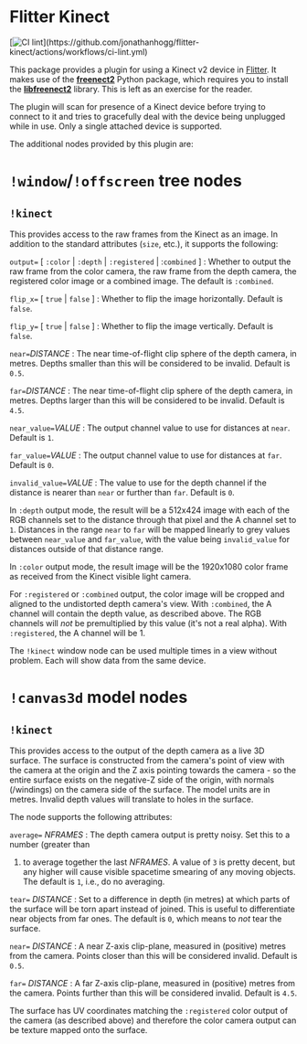
# Flitter Kinect

[![CI lint](https://github.com/jonathanhogg/flitter-kinect/actions/workflows/ci-lint.yml/badge.svg?)](https://github.com/jonathanhogg/flitter-kinect/actions/workflows/ci-lint.yml)

This package provides a plugin for using a Kinect v2 device in
[Flitter](https://flitter.readthedocs.io/). It makes use of the
[**freenect2**](https://github.com/rjw57/freenect2-python) Python package,
which requires you to install the
[**libfreenect2**](https://github.com/OpenKinect/libfreenect2) library. This
is left as an exercise for the reader.

The plugin will scan for presence of a Kinect device before trying to connect
to it and tries to gracefully deal with the device being unplugged while in
use. Only a single attached device is supported.

The additional nodes provided by this plugin are:

# `!window`/`!offscreen` tree nodes

## `!kinect`

This provides access to the raw frames from the Kinect as an image. In addition
to the standard attributes (`size`, etc.), it supports the following:

`output=` [ `:color` | `:depth` | `:registered` | :`combined` ]
: Whether to output the raw frame from the color camera, the raw frame from the
depth camera, the registered color image or a combined image. The default is
`:combined`.

`flip_x=` [ `true` | `false` ]
: Whether to flip the image horizontally. Default is `false`.

`flip_y=` [ `true` | `false` ]
: Whether to flip the image vertically. Default is `false`.

`near=`*DISTANCE*
: The near time-of-flight clip sphere of the depth camera, in metres. Depths
smaller than this will be considered to be invalid. Default is `0.5`.

`far=`*DISTANCE*
: The near time-of-flight clip sphere of the depth camera, in metres. Depths
larger than this will be considered to be invalid. Default is `4.5`.

`near_value=`*VALUE*
: The output channel value to use for distances at `near`. Default is `1`.

`far_value=`*VALUE*
: The output channel value to use for distances at `far`. Default is `0`.

`invalid_value=`*VALUE*
: The value to use for the depth channel if the distance is nearer than `near`
or further than `far`. Default is `0`.

In `:depth` output mode, the result will be a 512x424 image with each of the
RGB channels set to the distance through that pixel and the A channel set to
`1`. Distances in the range `near` to `far` will be mapped linearly to grey
values between `near_value` and `far_value`, with the value being
`invalid_value` for distances outside of that distance range.

In `:color` output mode, the result image will be the 1920x1080 color frame as
received from the Kinect visible light camera.

For `:registered` or `:combined` output, the color image will be cropped and
aligned to the undistorted depth camera's view. With `:combined`, the A channel
will contain the depth value, as described above. The RGB channels will *not*
be premultiplied by this value (it's not a real alpha). With `:registered`, the
A channel will be 1.

The `!kinect` window node can be used multiple times in a view without problem.
Each will show data from the same device.

# `!canvas3d` model nodes

## `!kinect`

This provides access to the output of the depth camera as a live 3D surface.
The surface is constructed from the camera's point of view with the camera at
the origin and the Z axis pointing towards the camera - so the entire surface
exists on the negative-Z side of the origin, with normals (/windings) on the
camera side of the surface. The model units are in metres. Invalid depth values
will translate to holes in the surface.

The node supports the following attributes:

`average=` *NFRAMES*
: The depth camera output is pretty noisy. Set this to a number (greater than
1) to average together the last *NFRAMES*. A value of `3` is pretty decent,
but any higher will cause visible spacetime smearing of any moving objects.
The default is `1`, i.e., do no averaging.

`tear=` *DISTANCE*
: Set to a difference in depth (in metres) at which parts of the surface will
be torn apart instead of joined. This is useful to differentiate near objects
from far ones. The default is `0`, which means to *not* tear the surface.

`near=` *DISTANCE*
: A near Z-axis clip-plane, measured in (positive) metres from the camera.
Points closer than this will be considered invalid. Default is `0.5`.

`far=` *DISTANCE*
: A far Z-axis clip-plane, measured in (positive) metres from the camera.
Points further than this will be considered invalid. Default is `4.5`.

The surface has UV coordinates matching the `:registered` color output of the
camera (as described above) and therefore the color camera output can be
texture mapped onto the surface.
